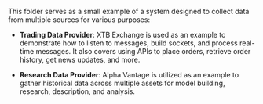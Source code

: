 

This folder serves as a small example of a system designed to collect data from multiple sources for various purposes:

- **Trading Data Provider**: XTB Exchange is used as an example to demonstrate how to listen to messages, build sockets, and process real-time messages. It also covers using APIs to place orders, retrieve order history, get news updates, and more.
  
- **Research Data Provider**: Alpha Vantage is utilized as an example to gather historical data across multiple assets for model building, research, description, and analysis.